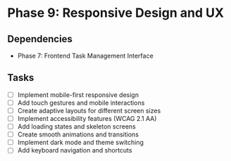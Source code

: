# Phase 9: Responsive Design and UX

## Dependencies
- Phase 7: Frontend Task Management Interface

## Tasks
- [ ] Implement mobile-first responsive design
- [ ] Add touch gestures and mobile interactions
- [ ] Create adaptive layouts for different screen sizes
- [ ] Implement accessibility features (WCAG 2.1 AA)
- [ ] Add loading states and skeleton screens
- [ ] Create smooth animations and transitions
- [ ] Implement dark mode and theme switching
- [ ] Add keyboard navigation and shortcuts 